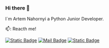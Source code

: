 ### Hi there 👋

I`m Artem Nahornyi a Python Junior Developer.

📫: Reacth me!

[![Static Badge](https://img.shields.io/badge/linkedin-0A66C2?style=flat&logo=linkedin&logoColor=white&labelColor=0A66C2)](https://www.linkedin.com/@artem-nahornyi-ua)
[![Mail Badge](https://img.shields.io/badge/gmail-EA4335?style=flat&logo=gmail&logoColor=white&labelColor=EA4335)](mailto:artemna@gmail.com)
[![Static Badge](https://img.shields.io/badge/Telegram-blue?style=flat&logo=telegram&logoColor=white&labelColor=blue)](https://web.telegram.org/@artem_nahornyi)
